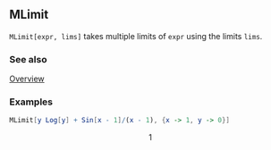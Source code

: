 ## MLimit

`MLimit[expr, lims]` takes multiple limits of `expr` using the limits `lims`.

### See also

[Overview](Extra/FeynCalc.md)

### Examples

```mathematica
MLimit[y Log[y] + Sin[x - 1]/(x - 1), {x -> 1, y -> 0}]
```

$$1$$